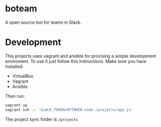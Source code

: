 # boteam
A open source bot for teams in Slack.

# Development
This projects uses vagrant and ansible for provising a simple
development enviroment. To use it just follow this instructions.
Make sure you have installed:

 - VirtualBox
 - Vagrant
 - Ansible

 Then run:
 ```bash
 vagrant up
 vagrant ssh -c 'SLACK_TOKEN=MYTOKEN node /projects/app.js'
 ```
 The project sync folder is `/projects`
